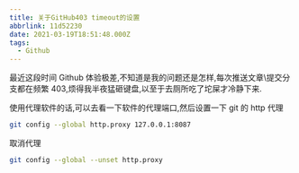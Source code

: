 ```yaml
---
title: 关于GitHub403 timeout的设置
abbrlink: 11d52230
date: 2021-03-19T18:51:48.000Z
tags:
  - Github
---
```


最近这段时间 Github 体验极差,不知道是我的问题还是怎样,每次推送文章\提交分支都在频繁 403,烦得我半夜猛砸键盘,以至于去厕所吃了坨屎才冷静下来.

使用代理软件的话,可以去看一下软件的代理端口,然后设置一下 git 的 http 代理

```bash
git config --global http.proxy 127.0.0.1:8087
```

取消代理

```bash
git config --global --unset http.proxy
```

